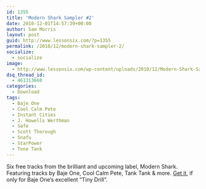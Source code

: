 ```yaml
---
id: 1355
title: 'Modern Shark Sampler #2'
date: 2010-12-01T14:57:39+00:00
author: Sam Morris
layout: post
guid: http://www.lessonsix.com/?p=1355
permalink: /2010/12/modern-shark-sampler-2/
socialize:
  - socialize
image:
  - http://www.lessonsix.com/wp-content/uploads/2010/12/Modern-Shark-Sampler-2-Free-Main.jpg
dsq_thread_id:
  - 461313660
categories:
  - Download
tags:
  - Baje One
  - Cool Calm Pete
  - Instant Cities
  - J. Howells Werthman
  - Safe
  - Scott Thorough
  - Snafu
  - StarPower
  - Tone Tank
---
```

Six free tracks from the brilliant and upcoming label, Modern Shark. Featuring tracks by Baje One, Cool Calm Pete, Tank Tank & more. [Get it](http://modernshark.com/modern-shark-sampler-tape-number-two-free-download), if only for Baje One&#8217;s excellent &#8220;Tiny Drill&#8221;.